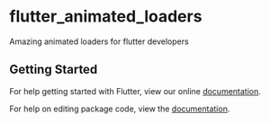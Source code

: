 # flutter_animated_loaders

Amazing animated loaders for flutter developers

## Getting Started

For help getting started with Flutter, view our online [documentation](https://flutter.io/).

For help on editing package code, view the [documentation](https://flutter.io/developing-packages/).
